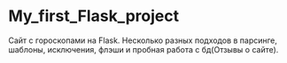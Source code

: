 # My_first_Flask_project
Сайт с гороскопами на Flask.
Несколько разных подходов в парсинге, шаблоны, исключения, флэши и пробная работа с бд(Отзывы о сайте).
